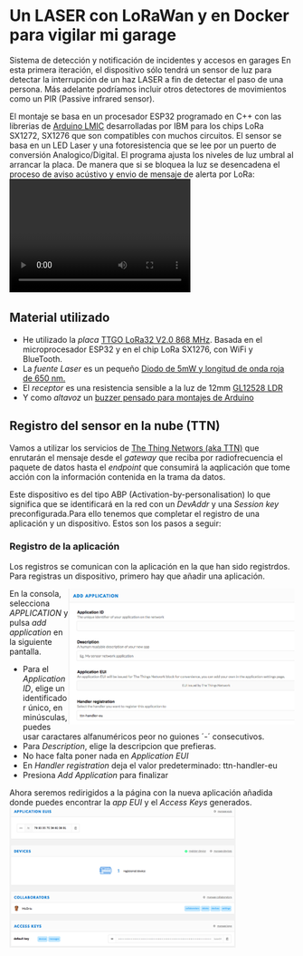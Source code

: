 # Un LASER con LoRaWan y en Docker para vigilar mi garage 
Sistema de detección y notificación de incidentes y accesos en garages
En esta primera iteración, el dispositivo sólo tendrá un sensor de luz para detectar la interrupción de un haz LASER a fin de detectar el paso de una persona. Más adelante podríamos incluir otros detectores de movimientos como un PIR (Passive infrared sensor).

El montaje se basa en un procesador ESP32 programado en C++ con las librerias de [Arduino LMIC](https://github.com/matthijskooijman/arduino-lmic) desarrolladas por IBM para los chips LoRa SX1272, SX1276 que son compatibles con muchos circuitos. 
El sensor se basa en un LED Laser y una fotoresistencia que se lee por un puerto de conversión Analogico/Digital. El programa ajusta los niveles de luz umbral al arrancar la placa. De manera que si se bloquea la luz se desencadena el proceso de aviso acústivo y envio de mensaje de alerta por LoRa:
<video src="garage-cerberus_PoC.mp4" width="320" height="200" controls preload></video>

## Material utilizado
- He utilizado la *placa* [TTGO LoRa32 V2.0 868 MHz](https://es.aliexpress.com/item/32850086038.html). Basada en el microprocesador ESP32 y en el chip LoRa SX1276, con WiFi y BlueTooth.
- La *fuente Laser* es un pequeño [Diodo de 5mW y longitud de onda roja de 650 nm.](https://es.aliexpress.com/item/32400936169.html)
- El *receptor* es una resistencia sensible a la luz de 12mm [GL12528 LDR](https://es.aliexpress.com/item/32292338404.html)
- Y como *altavoz* un [buzzer pensado para montajes de Arduino](https://es.aliexpress.com/item/32849730395.html)

## Registro del sensor en la nube (TTN)
Vamos a utilizar los servicios de [The Thing Networs (aka TTN)](https://www.thethingsnetwork.org/) que enrutarán el mensaje desde el _gateway_ que reciba por radiofrecuencia el paquete de datos hasta el _endpoint_ que consumirá la aqplicación que tome acción con la información contenida en la trama da datos. 

Este dispositivo es del tipo ABP (Activation-by-personalisation) lo que significa que se identificará en la red con un _DevAddr_ y una _Session key_ preconfigurada.Para ello tenemos que completar el registro de una aplicación y un dispositivo. Estos son los pasos a seguir:

### Registro de la aplicación
Los registros se comunican con la aplicación en la que han sido registrdos. Para registras un dispositivo, primero hay que añadir una aplicación.

<img src="./images/ttn-add-application.png" width="400" align="right" />

En la consola, selecciona _APPLICATION_ y pulsa _add application_ en la siguiente pantalla. 
- Para el _Application ID_, elige un identificador único, en minúsculas, puedes usar caractares alfanuméricos peor no guiones ´-´ consecutivos.
- Para  _Description_, elige la descripcion que prefieras.
- No hace falta poner nada en _Application EUI_ 
- En _Handler registration_ deja el valor predeterminado: ttn-handler-eu
- Presiona _Add Application_ para finalizar

Ahora seremos redirigidos a la página con la nueva aplicación añadida donde puedes encontrar la _app EUI_ y el _Access Keys_ generados.
<img src="./images/ttn-application.png" width="400" align="center" />
